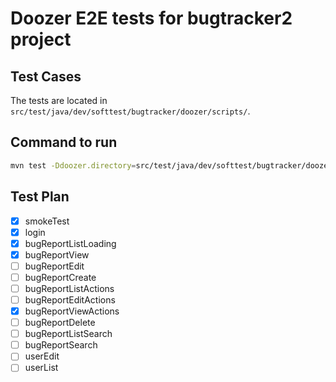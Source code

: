 # Doozer E2E tests for bugtracker2 project

## Test Cases

The tests are located in `src/test/java/dev/softtest/bugtracker/doozer/scripts/`.

## Command to run

```sh
mvn test -Ddoozer.directory=src/test/java/dev/softtest/bugtracker/doozer/scripts/
```

## Test Plan

- [x] smokeTest
- [x] login
- [x] bugReportListLoading
- [x] bugReportView
- [ ] bugReportEdit
- [ ] bugReportCreate
- [ ] bugReportListActions
- [ ] bugReportEditActions
- [x] bugReportViewActions
- [ ] bugReportDelete
- [ ] bugReportListSearch
- [ ] bugReportSearch
- [ ] userEdit
- [ ] userList
